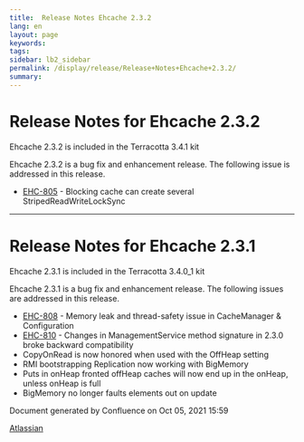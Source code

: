 ```yaml
---
title:  Release Notes Ehcache 2.3.2  
lang: en
layout: page
keywords:
tags:
sidebar: lb2_sidebar
permalink: /display/release/Release+Notes+Ehcache+2.3.2/
summary:
---
```


Release Notes for Ehcache 2.3.2
===============================

Ehcache 2.3.2 is included in the Terracotta 3.4.1 kit

Ehcache 2.3.2 is a bug fix and enhancement release. The following issue is addressed in this release.

*   [EHC-805](https://jira.terracotta.org/jira/browse/EHC-805) - Blocking cache can create several StripedReadWriteLockSync

* * *

Release Notes for Ehcache 2.3.1
===============================

Ehcache 2.3.1 is included in the Terracotta 3.4.0\_1 kit

Ehcache 2.3.1 is a bug fix and enhancement release. The following issues are addressed in this release.

*   [EHC-808](https://jira.terracotta.org/jira/browse/EHC-808) - Memory leak and thread-safety issue in CacheManager & Configuration
*   [EHC-810](https://jira.terracotta.org/jira/browse/EHC-810) - Changes in ManagementService method signature in 2.3.0 broke backward compatibility
*   CopyOnRead is now honored when used with the OffHeap setting
*   RMI bootstrapping Replication now working with BigMemory
*   Puts in onHeap fronted offHeap caches will now end up in the onHeap, unless onHeap is full
*   BigMemory no longer faults elements out on update

Document generated by Confluence on Oct 05, 2021 15:59

[Atlassian](http://www.atlassian.com/)
